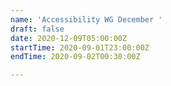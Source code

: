 ```yaml
---
name: 'Accessibility WG December '
draft: false
date: 2020-12-09T05:00:00Z
startTime: 2020-09-01T23:00:00Z
endTime: 2020-09-02T00:30:00Z

---
```

